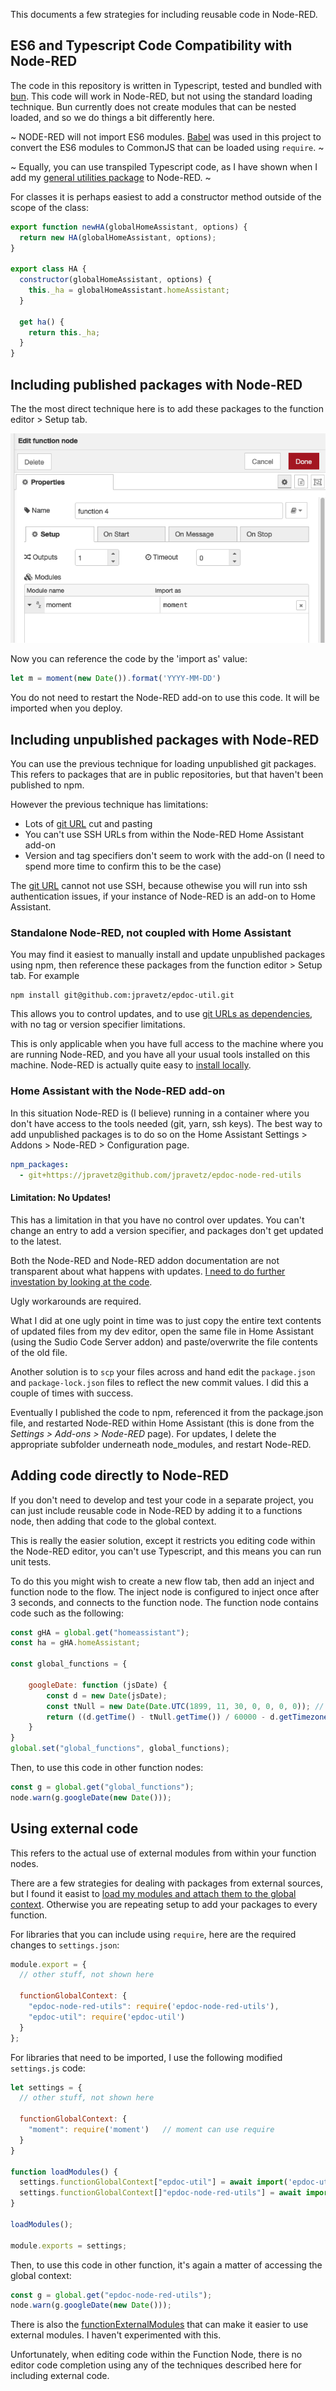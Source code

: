 This documents a few strategies for including reusable code in Node-RED. 

## ES6 and Typescript Code Compatibility with Node-RED

The code in this repository is written in Typescript, tested and bundled with
[bun](https://bun.sh/). This code will work in Node-RED, but not using the standard loading technique. Bun currently does not create modules that can be nested loaded, and so we do things a bit differently here.

~ NODE-RED will not import ES6 modules.
[Babel](https://babeljs.io/docs/babel-plugin-transform-modules-commonjs) was
used in this project to convert the ES6 modules to CommonJS that can be loaded
using `require`. ~

~ Equally, you can use transpiled Typescript code, as I have shown when I add my
[general utilities package](https://github.com/jpravetz/epdoc-util) to Node-RED. ~

For classes it is perhaps easiest to add a constructor method outside of the
scope of the class:

```javascript
export function newHA(globalHomeAssistant, options) {
  return new HA(globalHomeAssistant, options);
}

export class HA {
  constructor(globalHomeAssistant, options) {
    this._ha = globalHomeAssistant.homeAssistant;
  }

  get ha() {
    return this._ha;
  }
} 
```

## Including published packages with Node-RED

The the most direct technique here is to add these packages to the function
editor > Setup tab.


![Moment](./www/moment.png)

Now you can reference the code by the 'import as' value:


```javascript
let m = moment(new Date()).format('YYYY-MM-DD')
```

You do not need to restart the Node-RED add-on to use this code. It will be
imported when you deploy.

## Including unpublished packages with Node-RED

You can use the previous technique for loading unpublished git packages. This
refers to packages that are in public repositories, but that haven't been
published to npm. 

However the previous technique has limitations:

 * Lots of [git
URL](https://docs.npmjs.com/cli/v10/configuring-npm/package-json#git-urls-as-dependencies)
cut and pasting
 * You can't use SSH URLs from within the Node-RED Home Assistant add-on
 * Version and tag specifiers don't seem to work with the add-on (I need to
   spend more time to confirm this to be the case)

The [git
URL](https://docs.npmjs.com/cli/v10/configuring-npm/package-json#git-urls-as-dependencies)
cannot not use SSH, because othewise you will run into ssh authentication
issues, if your instance of Node-RED is an add-on to Home Assistant.

### Standalone Node-RED, not coupled with Home Assistant

You may find it easiest to manually install and update unpublished packages using npm,
then reference these packages from the function editor > Setup tab. For example

```shell
npm install git@github.com:jpravetz/epdoc-util.git
```

This allows you to control updates, and to use [git URLs as
dependencies](https://docs.npmjs.com/cli/v10/configuring-npm/package-json#git-urls-as-dependencies),
with no tag or version specifier limitations.

This is only applicable when you have full access to the machine where you are running
Node-RED, and you have all your usual tools installed on this machine. Node-RED
is actually quite easy to [install
locally](https://nodered.org/docs/getting-started/local).

### Home Assistant with the Node-RED add-on

In this situation  Node-RED is (I believe) running in a container where you don't
have access to the tools needed (git, yarn, ssh keys). The best way to add
unpublished packages is to do so on the Home Assistant Settings > Addons > Node-RED >
Configuration page.

```yaml
npm_packages:
  - git+https://jpravetz@github.com/jpravetz/epdoc-node-red-utils
```

#### Limitation: No Updates!

This has a limitation in that you have no control over updates. You can't change
an entry to add a version specifier, and packages don't get updated to the
latest. 

Both the Node-RED and Node-RED addon documentation are not transparent about
what happens with updates. [I need to do further investation by looking at the code](https://github.com/hassio-addons/addon-node-red/issues/1679#issuecomment-1720141532). 

Ugly workarounds are required. 

What I did at one ugly point in time was to just copy the entire text contents of
updated files from my dev editor, open the same file in Home Assistant (using
the Sudio Code Server addon) and paste/overwrite the file contents of the old
file.

Another solution is to `scp` your files across and hand edit the `package.json` and
`package-lock.json` files to reflect the new commit values. I did this a couple of
times with success.

Eventually I published the code to npm, referenced it from the package.json
file, and restarted Node-RED within Home Assistant (this is done from the
_Settings > Add-ons > Node-RED_ page). For updates, I delete the appropriate
subfolder underneath node_modules, and restart Node-RED.

## Adding code directly to Node-RED

If you don't need to develop and test your code in a separate project, you can
just include reusable code in Node-RED by adding it to a functions node, then
adding that code to the global context.

This is really the easier solution, except it restricts you editing code within
the Node-RED editor, you can't use Typescript, and this means you can run unit
tests.

To do this you might wish to create a new flow tab, then add an inject and
function node to the flow. The inject node is configured to inject once after 3
seconds, and connects to the function node. The function node contains code such
as the following:


```javascript
const gHA = global.get("homeassistant");
const ha = gHA.homeAssistant;

const global_functions = {

	googleDate: function (jsDate) {
		const d = new Date(jsDate);
		const tNull = new Date(Date.UTC(1899, 11, 30, 0, 0, 0, 0)); // the starting value for Google
		return ((d.getTime() - tNull.getTime()) / 60000 - d.getTimezoneOffset()) / 1440;
	}
}
global.set("global_functions", global_functions);
```

Then, to use this code in other function nodes:

```javascript
const g = global.get("global_functions");
node.warn(g.googleDate(new Date()));
```

## Using external code

This refers to the actual use of external modules from within your function nodes.

There are a few strategies for dealing with packages from external sources, but
I found it easist to [load my modules and attach them to the global
context](https://nodered.org/docs/user-guide/writing-functions#loading-additional-modules).
Otherwise you are repeating setup to add your packages to every function. 

For libraries that you can include using `require`, here are the required
changes to `settings.json`:

```js
module.export = {
  // other stuff, not shown here

  functionGlobalContext: {
    "epdoc-node-red-utils": require('epdoc-node-red-utils'),
    "epdoc-util": require('epdoc-util')
  }
};
```

For libraries that need to be imported, I use the following modified `settings.js` code:

```js
let settings = {
  // other stuff, not shown here

  functionGlobalContext: {
    "moment": require('moment')   // moment can use require
  }
}

function loadModules() {
  settings.functionGlobalContext["epdoc-util"] = await import('epdoc-utils');
  settings.functionGlobalContext[]"epdoc-node-red-utils"] = await import('epdoc-node-red-utils');
}

loadModules();

module.exports = settings;

```

Then, to use this code in other function, it's again a matter of accessing the global context:

```javascript
const g = global.get("epdoc-node-red-utils");
node.warn(g.googleDate(new Date()));
```

There is also the
[functionExternalModules](https://nodered.org/docs/user-guide/writing-functions#using-the-functionexternalmodules-option)
that can make it easier to use external modules. I haven't experimented with
this.

Unfortunately, when editing code within the Function Node, there is no editor
code completion using any of the techniques described here for including
external code.

